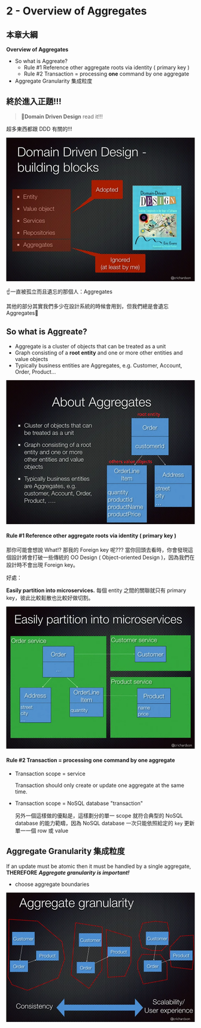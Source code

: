 # 2 - Overview of Aggregates

## 本章大綱
**Overview of Aggregates**
* So what is Aggreate?
    * Rule #1 Reference other aggregate roots via identity ( primary key )
    * Rule #2 Transaction = processing **one** command by one aggregate
* Aggregate Granularity 集成粒度

## 終於進入正題!!!
> 🤪**Domain Driven Design** read it!!!

超多東西都跟 DDD 有關的!!!

![](/images/microservices/2-1.png)

☝一直被孤立而且遺忘的那個人：Aggregates

其他的部分其實我們多少在設計系統的時候會用到，但我們總是會遺忘 Aggregates🤣

## So what is Aggreate?
* Aggregate is a cluster of objects that can be treated as a unit
* Graph consisting of a **root entity** and one or more other entities and value objects
* Typically business entities are Aggregates, e.g. Customer, Account, Order, Product...

![](/images/microservices/2-2.png)

#### Rule #1 Reference other aggregate roots via identity ( primary key )

那你可能會想說 What!? 那我的 Foreign key 呢??? 當你回頭去看時，你會發現這個設計將會打破一些傳統的 OO Design ( Object-oriented Design )，因為我們在設計時不會出現 Foreign key。

好處：

**Easily partition into microservices.**
每個 entity 之間的關聯就只有 primary key，彼此比較鬆散也比較好做切割。

![](/images/microservices/2-3.png)

#### Rule #2 Transaction = processing **one** command by one aggregate

* Transaction scope = service
    
    Transaction should only create or update one aggregate at the same time.
    
* Transaction scope = NoSQL database "transaction"
    
    另外一個這樣做的優點是，這樣劃分的單一 scope 就符合典型的 NoSQL database 的能力範疇，因為 NoSQL database 一次只能依照給定的 `key` 更新單一一個 row 或 value

## Aggregate Granularity 集成粒度

If an update must be atomic then it must be handled by a single aggregate,
**THEREFORE**
***__Aggregate granularity is important!__***

* choose aggregate boundaries

![](/images/microservices/2-4.png)